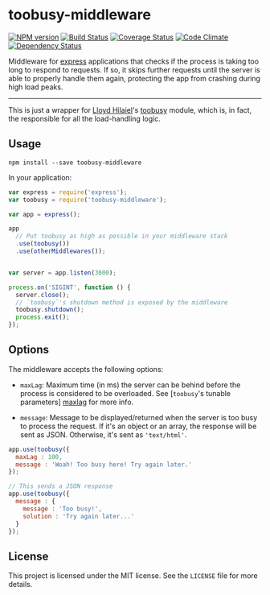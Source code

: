 toobusy-middleware
==================

[![NPM version](https://badge.fury.io/js/toobusy-middleware.svg)](http://badge.fury.io/js/toobusy-middleware)
[![Build Status](https://travis-ci.org/mkretschek/toobusy-middleware.svg)](https://travis-ci.org/mkretschek/toobusy-middleware)
[![Coverage Status](https://coveralls.io/repos/mkretschek/toobusy-middleware/badge.png)](https://coveralls.io/r/mkretschek/toobusy-middleware)
[![Code Climate](https://codeclimate.com/github/mkretschek/toobusy-middleware.png)](https://codeclimate.com/github/mkretschek/toobusy-middleware)
[![Dependency Status](https://gemnasium.com/mkretschek/toobusy-middleware.svg)](https://gemnasium.com/mkretschek/toobusy-middleware)

Middleware for [express][] applications that checks if the process is taking
too long to respond to requests. If so, it skips further requests until the
server is able to properly handle them again, protecting the app from crashing
during high load peaks.

---

This is just a wrapper for [Lloyd Hilaiel][lloyd]'s [toobusy][] module, which is, in fact, the
responsible for all the load-handling logic.


Usage
-----

```
npm install --save toobusy-middleware
```

In your application:

```js
var express = require('express');
var toobusy = require('toobusy-middleware');

var app = express();

app
  // Put toobusy as high as possible in your middleware stack
  .use(toobusy())
  .use(otherMiddlewares());


var server = app.listen(3000);

process.on('SIGINT', function () {
  server.close();
  // `toobusy`'s shutdown method is exposed by the middleware
  toobusy.shutdown();
  process.exit();
});
```


Options
-------

The middleware accepts the following options:

* `maxLag`: Maximum time (in ms) the server can be behind before the
  process is considered to be overloaded. See [`toobusy`'s tunable parameters]
  [maxlag] for more info.

* `message`: Message to be displayed/returned when the server is too busy to
  process the request. If it's an object or an array, the response will be
  sent as JSON. Otherwise, it's sent as `'text/html'`.

```js
app.use(toobusy({
  maxLag : 100,
  message : 'Woah! Too busy here! Try again later.'
});

// This sends a JSON response
app.use(toobusy({
  message : {
    message : 'Too busy!',
    solution : 'Try again later...'
  }
});
```


License
-------

This project is licensed under the MIT license. See the `LICENSE` file for
more details.


[express]: http://expressjs.com/
[lloyd]: https://github.com/lloyd
[maxlag]: https://github.com/lloyd/node-toobusy#tunable-parameters
[toobusy]: https://github.com/lloyd/node-toobusy
